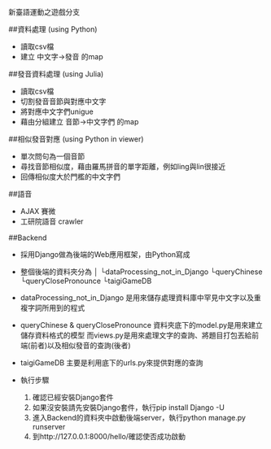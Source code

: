 新臺語運動之遊戲分支

##資料處理 (using Python)

* 讀取csv檔
* 建立 中文字->發音 的map

##發音資料處理 (using Julia)

* 讀取csv檔
* 切割發音音節與對應中文字
* 將對應中文字們unigue
* 藉由分組建立 音節->中文字們 的map

##相似發音對應 (using Python in viewer)

* 單次問句為一個音節
* 尋找音節相似度，藉由羅馬拼音的單字距離，例如ling與lin很接近
* 回傳相似度大於門檻的中文字們

##語音

* AJAX 賽微
* 工研院語音 crawler

##Backend

* 採用Django做為後端的Web應用框架，由Python寫成
* 整個後端的資料夾分為
  │
  └dataProcessing_not_in_Django
  └queryChinese
  └queryClosePronounce
  └taigiGameDB

* dataProcessing_not_in_Django
  是用來儲存處理資料庫中罕見中文字以及重複字詞所用到的程式
* queryChinese & queryClosePronounce
  資料夾底下的model.py是用來建立儲存資料格式的模型
  而views.py是用來處理文字的查詢、將題目打包丟給前端(前者)以及相似發音的查詢(後者)
* taigiGameDB
  主要是利用底下的urls.py來提供對應的查詢

* 執行步驟
  1. 確認已經安裝Django套件
  2. 如果沒安裝請先安裝Django套件，執行pip install Django -U
  3. 進入Backend的資料夾中啟動後端server，執行python manage.py runserver
  4. 到http://127.0.0.1:8000/hello/確認使否成功啟動
